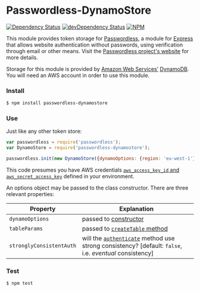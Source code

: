 # Passwordless-DynamoStore

[![Dependency Status][david-img]][david-url]
[![devDependency Status][david-dep-img]][david-dep-url]
[![NPM][npmjs-img]][npmjs-url]

This module provides token storage for
[Passwordless](//www.npmjs.com/package/passwordless), a module for
[Express](//www.npmjs.com/package/express) that allows website
authentication without passwords, using verification through email or other
means. Visit the [Passwordless project's website](//passwordless.net) for
more details.

Storage for this module is provided by [Amazon Web Services'](
//aws.amazon.com/) [DynamoDB](//aws.amazon.com/dynamodb/). You will need an AWS
account in order to use this module.

### Install
```bash
$ npm install passwordless-dynamostore
```

### Use
Just like any other token store:
```javascript
var passwordless = require('passwordless');
var DynamoStore = require('passwordless-dynamostore');

passwordless.init(new DynamoStore({dynamoOptions: {region: 'eu-west-1'}}));
```
This code presumes you have AWS credentials [`aws_access_key_id` and
`aws_secret_access_key`][creds] defined in your environment.

An options object may be passed to the class constructor. There are three
relevant properties:

| Property                 | Explanation                            |
| -------------------------|----------------------------------------|
| `dynamoOptions`          | passed to [constructor][const]         |
| `tableParams`            | passed to [`createTable` method][create] |
| `stronglyConsistentAuth` | will the [`authenticate`][auth] method use strong consistency? [default: `false`, i.e. *eventual* consistency]  |

### Test
```bash
$ npm test
```

[travis-url]: //travis-ci.org/jessaustin/passwordless-dynamostore "Travis"
[travis-img]: https://travis-ci.org/jessaustin/passwordless-dynamostore.svg?branch=master
[cover-url]: //coveralls.io/r/jessaustin/passwordless-dynamostore?branch=master "Coveralls"
[cover-img]: https://coveralls.io/repos/jessaustin/passwordless-dynamostore/badge.svg?branch=master
[david-url]: //david-dm.org/jessaustin/passwordless-dynamostore "David"
[david-img]: https://david-dm.org/jessaustin/passwordless-dynamostore.svg
[david-dep-url]: //david-dm.org/jessaustin/passwordless-dynamostore#info=devDependencies "David for dev"
[david-dep-img]: https://david-dm.org/jessaustin/passwordless-dynamostore/dev-status.svg
[npmjs-url]: //www.npmjs.org/package/passwordless-dynamostore "npm Registry"
[npmjs-img]: https://nodei.co/npm/passwordless-dynamostore.png?compact=true
[creds]: //docs.aws.amazon.com/cli/latest/userguide/cli-chap-getting-started.html#cli-config-files "AWS Credentials"
[const]: //docs.aws.amazon.com/AWSJavaScriptSDK/latest/AWS/DynamoDB.html#constructor-property "AWS.DynamoDB"
[create]: //docs.aws.amazon.com/AWSJavaScriptSDK/latest/AWS/DynamoDB.html#createTable-property "AWS.DynamoDB.createTable()" 
[auth]: //github.com/florianheinemann/passwordless-tokenstore/blob/master/lib/tokenstore.js#L7-L22 "TokenStore.authenticate()"
